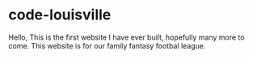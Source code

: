 # code-louisville
Hello,
This is the first website I have ever built, hopefully many more to come. 
This website is for our family fantasy footbal league.
